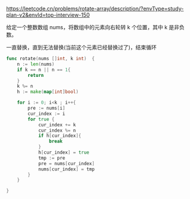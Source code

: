https://leetcode.cn/problems/rotate-array/description/?envType=study-plan-v2&envId=top-interview-150

给定一个整数数组 nums，将数组中的元素向右轮转 k 个位置，其中 k 是非负数。


一直替换，直到无法替换(当前这个元素已经替换过了)，结束循环

```go
func rotate(nums []int, k int)  {
    n := len(nums)
    if k == n || n == 1{
        return 
    }
    k %= n
    h := make(map[int]bool)

    for i := 0; i<k ; i++{
        pre := nums[i]
        cur_index := i
        for true {
            cur_index += k
            cur_index %= n
            if h[cur_index]{
                break
            }
            h[cur_index] = true
            tmp := pre
            pre = nums[cur_index]
            nums[cur_index] = tmp
        }
    }

}
```